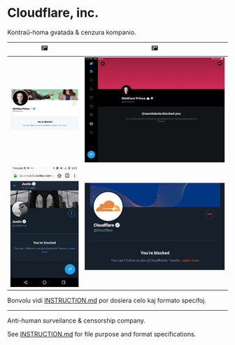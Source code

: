 # Cloudflare, inc.

Kontraŭ-homa gvatada & cenzura kompanio.

| 🖼 | 🖼 |
| --- | --- |
| ![](../image/blockedbymatthewprince.jpg) | ![](../image/blockedbymatthewprince2.jpg) |
| ![](../image/blockedbyjustin.jpg) | ![](../image/blockedbycloudflare.jpg) |


Bonvolu vidi [INSTRUCTION.md](../INSTRUCTION.md) por dosiera celo kaj formato specifoj.

-----

Anti-human surveilance & censorship company.

See [INSTRUCTION.md](../INSTRUCTION.md) for file purpose and format specifications.
